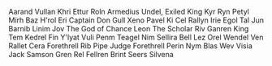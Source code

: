 Aarand Vullan
Khri Ettur
Roln
Armedius
Undel, Exiled King
Kyr
Ryn
Petyl
Mirh
Baz
H'rol
Eri
Captain
Don
Gull
Xeno
Pavel
Ki
Cel
Rallyn
Irie
Egol
Tal
Jun
Barnib
Linim
Jov The God of Chance
Leon The Scholar
Riv
Ganren
King Tem
Kedrel
Fin
Y'lyat
Vuli
Penm
Teagel
Nim
Sellira
Bell
Lez
Orel
Wendel
Ven Rallet
Cera Forethrell
Rib
Pipe
Judge Forethrell
Perin
Nym Blas
Wev
Visia
Jack
Samson
Gren
Rel
Fellren
Brint
Seers
Silvena